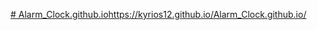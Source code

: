 [# Alarm_Clock.github.io](https://kyrios12.github.io/Alarm_Clock.github.io/)https://kyrios12.github.io/Alarm_Clock.github.io/
